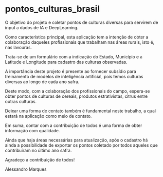 # pontos_culturas_brasil

O objetivo do projeto e coletar pontos de culturas diversas para servirem de input a dados de IA e DeepLearning.

Como característica principal, esta aplicação tem a intenção de obter a colaboração daqueles profissionais que trabalham nas áreas rurais, isto é, nas lavouras.

Trata-se de um formulário com a indicação do Estado, Município e a Latitude e Longitude para cadastro das culturas observadas.

A importância deste projeto é presente ao fornecer subsídio para treinamento de modelos de inteligência artificial, pois temos culturas diversas ao longo de cada ano safra.

Deste modo, com a colaboração dos profissionais do campo, espera-se obter pontos de culturas de cereais, produtos estrativistas, citrus entre outras culturas.

Deixar uma forma de contato também é fundamental neste trabalho, a qual estará na aplicação como meio de contato.

Em suma, contar com a contribuição de todos é uma forma de obter informação com qualidade.

Ainda que haja áreas necessárias para atualização, após o cadastro há ainda a possibilidade de exportar os pontos coletado por todos aqueles que contribuíram no último ano safra.

Agradeço a contribuição de todos!

Alessandro Marques
